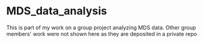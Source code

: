 # MDS_data_analysis
This is part of my work on a group project analyzing MDS data. Other group members' work were not shown here as they are deposited in a private repo
